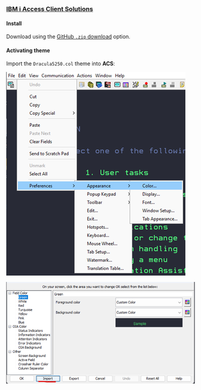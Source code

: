 ### [IBM i Access Client Solutions](https://www.ibm.com/support/pages/ibm-i-access-client-solutions)

#### Install

Download using the [GitHub `.zip` download](https://github.com/dracula/acs/archive/main.zip) option.

#### Activating theme

Import the `Dracula5250.col` theme into **ACS**:

![Visual instruction 01](https://raw.githubusercontent.com/dracula/acs/main/visual-instruction-01.png)

![Visual instruction 02](https://raw.githubusercontent.com/dracula/acs/main/visual-instruction-02.png)
